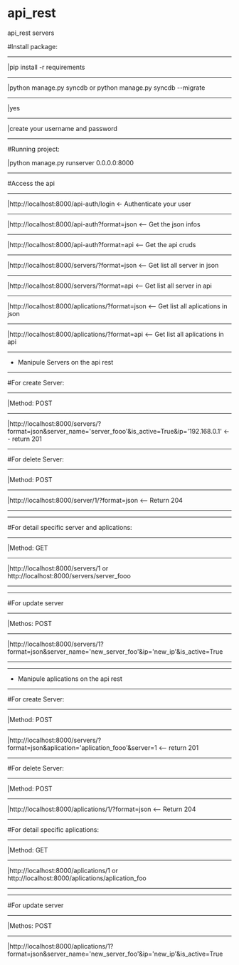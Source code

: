 # api_rest
api_rest servers


#Install package:
________________
|pip install -r requirements
________________
|python manage.py syncdb or python manage.py syncdb --migrate
________________
|yes
________________
|create your username and password

_____
#Running project:

|python manage.py runserver 0.0.0.0:8000
_____
#Access the api
________________
|http://localhost:8000/api-auth/login <- Authenticate your user
________________

|http://localhost:8000/api-auth?format=json <-- Get the json infos
________________
|http://localhost:8000/api-auth?format=api <-- Get the api cruds
________________
|http://localhost:8000/servers/?format=json <-- Get list all server in json
________________
|http://localhost:8000/servers/?format=api <-- Get list all server in api
________________
|http://localhost:8000/aplications/?format=json <-- Get list all aplications in json
________________
|http://localhost:8000/aplications/?format=api <-- Get list all aplications in api
________________

* Manipule Servers on the api rest
_____
#For create Server:

________________
|Method: POST
________________
|http://localhost:8000/servers/?format=json&server_name='server_fooo'&is_active=True&ip='192.168.0.1' <-- return 201
_____
#For delete Server:
________________
|Method: POST
________________
|http://localhost:8000/server/1/?format=json <-- Return 204
________________
________________
#For detail specific server and aplications:
________________
|Method: GET
________________
|http://localhost:8000/servers/1 or http://localhost:8000/servers/server_fooo
________________
_____
#For update server
________________
|Methos: POST
________________
|http://localhost:8000/servers/1?format=json&server_name='new_server_foo'&ip='new_ip'&is_active=True
________________
________________
* Manipule aplications on the api rest
_____
#For create Server:
________________
|Method: POST
________________
|http://localhost:8000/servers/?format=json&aplication='aplication_fooo'&server=1 <-- return 201
_____
#For delete Server:
________________
|Method: POST
________________
|http://localhost:8000/aplications/1/?format=json <-- Return 204
________________
#For detail specific aplications:
________________
|Method: GET
________________
|http://localhost:8000/aplications/1 or http://localhost:8000/aplications/aplication_foo
_____
________________
#For update server
________________
|Methos: POST
________________
|http://localhost:8000/aplications/1?format=json&server_name='new_server_foo'&ip='new_ip'&is_active=True

